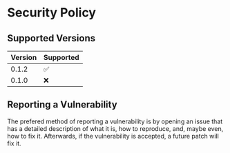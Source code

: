 # Security Policy

## Supported Versions

| Version | Supported          |
| ------- | ------------------ |
| 0.1.2   | :white_check_mark: |
| 0.1.0   | :x:                |

## Reporting a Vulnerability

The prefered method of reporting a vulnerability is by opening an issue that has a detailed description of what it is, how to reproduce, and, maybe even, how to fix it.
Afterwards, if the vulnerability is accepted, a future patch will fix it. 
